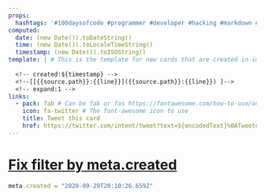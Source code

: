 ```yaml
---
props: 
  hashtags: '#100daysofcode #programmer #developer #hacking #markdown #Productivity #indiehackers #blogger'
computed:
  date: (new Date()).toDateString()
  time: (new Date()).toLocaleTimeString()
  timestamp: (new Date()).toISOString()
template: | # This is the template for new cards that are created in imdone
  
  <!-- created:${timestamp} -->
  <!--[[{{source.path}}:{{line}}]({{source.path}}:{{line}}) ]-->
  <!-- expand:1 -->
links:
  - pack: fab # Can be fab or fas https://fontawesome.com/how-to-use/on-the-web/referencing-icons/basic-use
    icon: fa-twitter # The font-awesome icon to use
    title: Tweet this card
    href: https://twitter.com/intent/tweet?text=${encodedText}%0ATweeted%20with%20@imdoneio
---
```


# [Fix filter by meta.created](#DOING:10)
```javascript
meta.created = "2020-09-29T20:10:26.659Z"
```
<!-- created:2020-11-24T02:07:08.096Z -->
<!--[[{{source.path}}:{{line}}]({{source.path}}:{{line}}) ]-->
<!-- expand:1 -->
